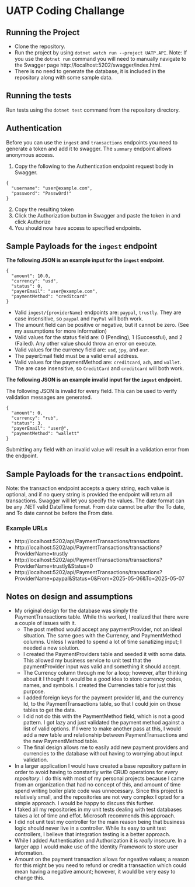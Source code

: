 # UATP Coding Challange

## Running the Project
* Clone the repository.
* Run the project by using `dotnet watch run --project UATP.API`. Note: If you use the `dotnet run` command you will need to manually navigate to the Swagger page http://localhost:5202/swagger/index.html.
* There is no need to generate the database, it is included in the repository along with some sample data.
## Running the tests
Run tests using the `dotnet test` command from the repository directory.
## Authentication
Before you can use the `ingest` and `transactions` endpoints you need to generate a token and add it to swagger. The `summary` endpoint allows anonymous access.
1. Copy the following to the Authentication endpoint request body in Swagger.
```
{
  "username": "user@example.com",
  "password": "Passw0rd!"
}
```
2. Copy the resulting token
3. Click the Authorization button in Swagger and paste the token in and click Authorize
4. You should now have access to specified endpoints.

## Sample Payloads for the `ingest` endpoint
**The following JSON is an example input for the `ingest` endpoint.**
```
{
  "amount": 10.0,
  "currency": "usd",
  "status": 0,
  "payerEmail": "user@example.com",
  "paymentMethod": "creditcard"
}
```
* Valid `ingest/{providerName}` endpoints are: `paypal`, `trustly`. They are case insensitive, so `paypal` and `PayPal` will both work.
* The amount field can be positive or negative, but it cannot be zero. (See my assumptions for more information)
* Valid values for the status field are: 0 (Pending), 1 (Successful), and 2 (Failed). Any other value should throw an error on execute.
* Valid values for the currency field are: `usd`, `jpy`, and `eur`.
* The payerEmail field must be a valid email address.
* Valid values for the paymentMethod are: `creditcard`, `ach`, and `wallet`. The are case insensitive, so `CreditCard` and `creditcard` will both work.
  
**The following JSON is an example invalid input for the `ingest` endpoint.**

The following JSON is invalid for every field. This can be used to verify validation messages are generated.
```
{
  "amount": 0,
  "currency": "rub",
  "status": 3,
  "payerEmail": "user@",
  "paymentMethod": "wallett"
}
```
Submitting any field with an invalid value will result in a validation error from the endpoint.

## Sample Payloads for the `transactions` endpoint.
Note: the transaction endpoint accepts a query string, each value is optional, and if no query string is provided the endpoint will return all transactions. Swagger will let you specify the values.
The date format can be any .NET valid DateTime format. From date cannot be after the To date, and To date cannot be before the From date.
### Example URLs
* http://localhost:5202/api/PaymentTransactions/transactions
* http://localhost:5202/api/PaymentTransactions/transactions?ProviderName=trustly
* http://localhost:5202/api/PaymentTransactions/transactions?ProviderName=trustly&Status=0
* http://localhost:5202/api/PaymentTransactions/transactions?ProviderName=paypal&Status=0&From=2025-05-06&To=2025-05-07
## Notes on design and assumptions
* My original design for the database was simply the PaymentTransactions table. While this worked, I realized that there were a couple of issues with it.
  - The post method would accept any paymentProvider, not an ideal situation. The same goes with the Currency, and PaymentMethod columns. Unless I wanted to spend a lot
    of time sanatizing input; I needed a new solution.
  - I created the PaymentProviders table and seeded it with some data. This allowed my business service to unit test that the paymentProvider input was valid and something it should accept.
  - The Currency column through me for a loop; however, after thinking about it I thought it would be a good idea to store currency codes, names, and symbols.
    I created the Currencies table for just this purpose.
  - I added foreign keys for the payment provider Id, and the currency Id, to the PaymentTransactions table, so that I could join on those tables to get the data.
  - I did not do this with the PaymentMethod field, which is not a good pattern. I got lazy and just validated the payment method against a list of valid options.
    If I were to make another pass at this, I would add a new table and relationship between PaymentTransactions and the new PaymentMethod table.
  - The final design allows me to easily add new payment providers and currencies to the database without having to worrying about input validation.
* In a larger application I would have created a base repository pattern in order to avoid having to constantly write CRUD operations for *every repository*. I do this with most of my personal
  projects because I came from an organization that had no concept of this, and amount of time spend writing boiler plate code was unnecessary. Since this project is relatively small, and the
  repositories are not very complex I opted for a simple approach. I would be happy to discuss this further.
* I faked all my repositories in my unit tests dealing with test databases takes a lot of time and effot. Microsoft recommends this approach.
* I did not unit test my controller for the main reason being that business logic should never live in a controller. While its easy to unit test controllers, I believe that integration testing is a better approach.
* While I added Authentication and Authorization it is *really* insecure. In a larger app I would make use of the Identity Framework to store user information.
* Amount on the payment transaction allows for ngeative values; a reason for this might be you need to refund or credit a transaction which could mean having a negative amount; however, it would be very easy to change this.
  
